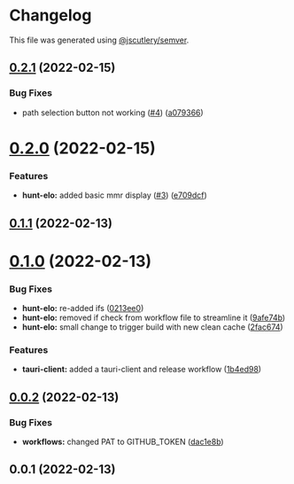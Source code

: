# Changelog

This file was generated using [@jscutlery/semver](https://github.com/jscutlery/semver).

## [0.2.1](https://github.com/FinnDore/hunt-elo/compare/v0.2.0...v0.2.1) (2022-02-15)


### Bug Fixes

* path selection button not working ([#4](https://github.com/FinnDore/hunt-elo/issues/4)) ([a079366](https://github.com/FinnDore/hunt-elo/commit/a0793668ef272624afbbbb35fd9e14342f154320))



# [0.2.0](https://github.com/FinnDore/hunt-elo/compare/v0.1.1...v0.2.0) (2022-02-15)


### Features

* **hunt-elo:** added basic mmr display ([#3](https://github.com/FinnDore/hunt-elo/issues/3)) ([e709dcf](https://github.com/FinnDore/hunt-elo/commit/e709dcf92fc70f6b0b75e6431a6a8156deb61f16))



## [0.1.1](https://github.com/FinnDore/hunt-elo/compare/v0.1.0...v0.1.1) (2022-02-13)



# [0.1.0](https://github.com/FinnDore/hunt-elo/compare/v0.0.2...v0.1.0) (2022-02-13)


### Bug Fixes

* **hunt-elo:** re-added ifs ([0213ee0](https://github.com/FinnDore/hunt-elo/commit/0213ee0c855b9b9918a9ff6ee206649db580cffe))
* **hunt-elo:** removed if check from workflow file to streamline it ([9afe74b](https://github.com/FinnDore/hunt-elo/commit/9afe74b139b3316544b049175340806f060b8baf))
* **hunt-elo:** small change to trigger build with new clean cache ([2fac674](https://github.com/FinnDore/hunt-elo/commit/2fac67447be06add240c70921a795a9437645222))


### Features

* **tauri-client:** added a tauri-client and release workflow ([1b4ed98](https://github.com/FinnDore/hunt-elo/commit/1b4ed98da0587ec5b8e333dcbd715bad31a82c4e))



## [0.0.2](https://github.com/FinnDore/hunt-elo/compare/v0.0.1...v0.0.2) (2022-02-13)


### Bug Fixes

* **workflows:** changed PAT to GITHUB_TOKEN ([dac1e8b](https://github.com/FinnDore/hunt-elo/commit/dac1e8b425ef5b64a964fb133e6bdf2041bb5d10))



## 0.0.1 (2022-02-13)
